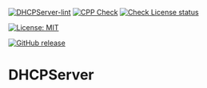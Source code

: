 [![DHCPServer-lint](https://github.com/johngavel/DHCPServer/actions/workflows/lint.yml/badge.svg)](https://github.com/johngavel/DHCPServer/actions/workflows/lint.yml)
[![CPP Check](https://github.com/johngavel/DHCPServer/actions/workflows/cpp-check.yml/badge.svg)](https://github.com/johngavel/DHCPServer/actions/workflows/cpp-check.yml)
[![Check License status](https://github.com/johngavel/DHCPServer/actions/workflows/check-license.yml/badge.svg)](https://github.com/johngavel/DHCPServer/actions/workflows/check-license.yml)

[![License: MIT](https://img.shields.io/badge/license-MIT-green.svg)](https://github.com/johngavel/DHCPServer/blob/master/LICENSE)

[![GitHub release](https://img.shields.io/github/release/johngavel/DHCPServer.svg?maxAge=3600)](https://github.com/johngavel/DHCPServer/releases)

# DHCPServer 

